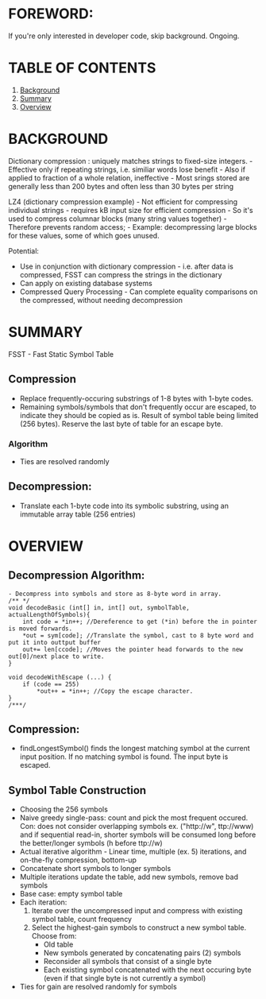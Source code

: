 # FOREWORD:
If you're only interested in developer code, skip background. Ongoing.

# TABLE OF CONTENTS
1. [Background](#background)
2. [Summary](#summary)
3. [Overview](#overview)

# BACKGROUND <a name="background"></a>
Dictionary compression : uniquely matches strings to fixed-size integers.
	- Effective only if repeating strings, i.e. similiar words lose benefit
	- Also if applied to fraction of a whole relation, ineffective
	- Most srings stored are generally less than 200 bytes and often less than 30 bytes per string

LZ4 (dictionary compression example)
	- Not efficient for compressing individual strings - requires kB input size for efficient compression
	- So it's used to compress columnar blocks (many string values together)
	- Therefore prevents random access;
	- Example: decompressing large blocks for these values, some of which goes unused.

Potential:
- Use in conjunction with dictionary compression - i.e. after data is compressed, FSST can compress the strings in the dictionary
- Can apply on existing database systems
- Compressed Query Processing - Can complete equality comparisons on the compressed, without needing decompression
	

# SUMMARY <a name="summary"></a>
FSST - Fast Static Symbol Table
## Compression
* Replace frequently-occuring substrings of 1-8 bytes with 1-byte codes. 
* Remaining symbols/symbols that don't frequently occur are escaped, to indicate they should be copied as is. Result of symbol table being limited (256 bytes). Reserve the last byte of table for an escape byte.

### Algorithm
* Ties are resolved randomly

## Decompression:
* Translate each 1-byte code into its symbolic substring, using an immutable array table (256 entries)


# OVERVIEW <a name="overview"></a>
## Decompression Algorithm:
	- Decompress into symbols and store as 8-byte word in array. 
	/** */
	void decodeBasic (int[] in, int[] out, symbolTable, actualLengthOfSymbols){
		int code = *in++; //Dereference to get (*in) before the in pointer is moved forwards.
		*out = sym[code]; //Translate the symbol, cast to 8 byte word and put it into outtput buffer
		out+= len[ccode]; //Moves the pointer head forwards to the new out[0]/next place to write.
	}

	void decodeWithEscape (...) {
		if (code == 255)
			*out++ = *in++; //Copy the escape character.
	}
	/***/ 

## Compression:
* findLongestSymbol() finds the longest matching symbol at the current input position. If no matching symbol is found. The input byte is escaped.

## Symbol Table Construction
- Choosing the 256 symbols
- Naive greedy single-pass: count and pick the most frequent occured. Con: does not consider overlapping symbols ex. ("http://w", ttp://www) and if sequential read-in, shorter symbols will be consumed long before the better/longer symbols (h before ttp://w)
- Actual iterative algorithm - Linear time, multiple (ex. 5) iterations, and on-the-fly compression, bottom-up
- Concatenate short symbols to longer symbols
- Multiple iterations update the table, add new symbols, remove bad symbols
- Base case: empty symbol table
- Each iteration:
	1. Iterate over the uncompressed input and compress with existing symbol table, count frequency
	2. Select the highest-gain symbols to construct a new symbol table. Choose from:
		* Old table
		* New symbols generated by concatenating pairs (2) symbols
		* Reconsider all symbols that consist of a single byte
		* Each existing symbol concatenated with the next occuring byte (even if that single byte is not currently a symbol)
- Ties for gain are resolved randomly for symbols

<!-- 
Variables:
- SymbolTable st == current table
- count1[], count2[][] == frequencies of the codes


buildSymbolTable(SymbolTable st)
- 5 iterations
	- Initialize st.nSymbols = 0
	- Initialize new symboltable(). Field st.symbols[] starts with 256 pseudo symbols == escaped bytes.
	- In the array, the next st.nSymbols (number of symbols), up to 255, contain the real symbols.
- ???

compressCount(SymbolTable st, count1, count2, text)
- Initial symboltable is empty, uses all escaped bytes, input size doubled.
- Does not produce compressed text, just records the frequency of the codes or bytes it encounters
* count1[] 

  -->


